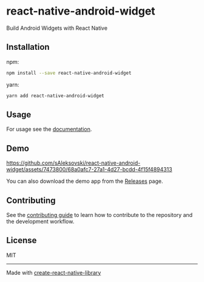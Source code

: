 # react-native-android-widget

Build Android Widgets with React Native

## Installation

npm:

```sh
npm install --save react-native-android-widget
```

yarn:

```sh
yarn add react-native-android-widget
```

## Usage

For usage see the [documentation](https://saleksovski.github.io/react-native-android-widget/).

## Demo

https://github.com/sAleksovski/react-native-android-widget/assets/7473800/68a0afc7-27a1-4d27-bcdd-4f15f4894313

You can also download the demo app from the [Releases](https://github.com/sAleksovski/react-native-android-widget/releases) page.

## Contributing

See the [contributing guide](CONTRIBUTING.md) to learn how to contribute to the repository and the development workflow.

## License

MIT

---

Made with [create-react-native-library](https://github.com/callstack/react-native-builder-bob)
